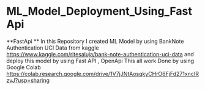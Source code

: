 # ML_Model_Deployment_Using_FastApi
**FastApi **
In this Repository I created ML Model by using BankNote Authentication UCI Data from kaggle 
https://www.kaggle.com/ritesaluja/bank-note-authentication-uci-data
and deploy this model by using Fast API , OpenApi 
This all work Done by using Google Colab 
https://colab.research.google.com/drive/1V7jJNtAosqkyCHrO6FjFd271xncIRzvJ?usp=sharing

